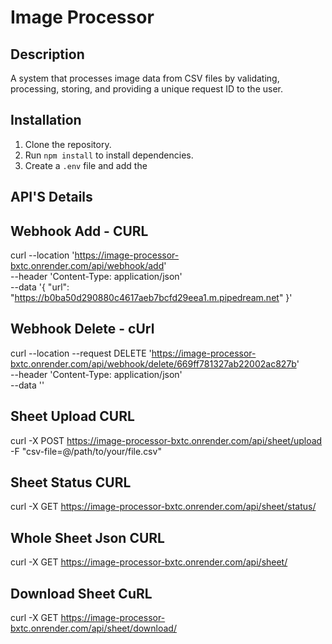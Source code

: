 # Image Processor

## Description
A system that processes image data from CSV files by validating, processing, storing, and providing a unique request ID to the user.

## Installation
1. Clone the repository.
2. Run `npm install` to install dependencies.
3. Create a `.env` file and add the

## API'S Details
## Webhook Add - CURL
curl --location 'https://image-processor-bxtc.onrender.com/api/webhook/add' \
--header 'Content-Type: application/json' \
--data '{
    "url": "https://b0ba50d290880c4617aeb7bcfd29eea1.m.pipedream.net"
}'

## Webhook Delete - cUrl
curl --location --request DELETE 'https://image-processor-bxtc.onrender.com/api/webhook/delete/669ff781327ab22002ac827b' \
--header 'Content-Type: application/json' \
--data ''

## Sheet Upload CURL
curl -X POST https://image-processor-bxtc.onrender.com/api/sheet/upload \
     -F "csv-file=@/path/to/your/file.csv"


## Sheet Status CURL
curl -X GET https://image-processor-bxtc.onrender.com/api/sheet/status/<requestId>

## Whole Sheet Json CURL
curl -X GET https://image-processor-bxtc.onrender.com/api/sheet/<sheetId>

## Download Sheet CuRL
curl -X GET https://image-processor-bxtc.onrender.com/api/sheet/download/<sheetId>




